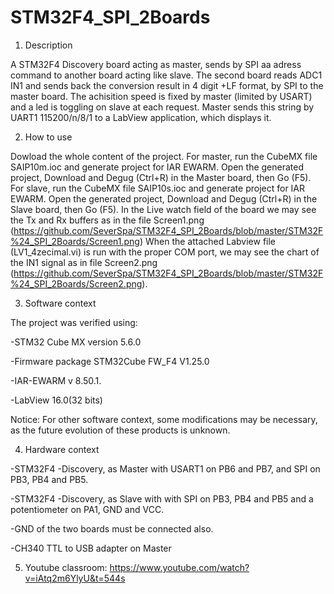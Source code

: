 # STM32F4_SPI_2Boards

1. Description

A STM32F4 Discovery board acting as master, sends by SPI aa adress command to another board acting like slave. The second board reads ADC1 IN1 and sends back the conversion result in 4 digit +LF format, by SPI to the master board.
The achisition speed is fixed by master (limited by USART) and a led is toggling on slave at each request.
Master sends this string by UART1 115200/n/8/1 to a LabView application, which displays it. 

2. How to use

Dowload the whole content of the project.
For master, run the CubeMX file SAIP10m.ioc and generate project for IAR EWARM. Open the generated project, Download and Degug (Ctrl+R) in the Master board, then Go (F5).
For slave, run the CubeMX file SAIP10s.ioc and generate project for IAR EWARM. Open the generated project, Download and Degug (Ctrl+R) in the Slave board, then Go (F5).
In the Live watch field of the board we may see the Tx and Rx buffers as in the file Screen1.png (https://github.com/SeverSpa/STM32F4_SPI_2Boards/blob/master/STM32F%24_SPI_2Boards/Screen1.png)
When the attached Labview file (LV1_4zecimal.vi) is run with the proper COM port, we may see the chart of the IN1 signal as in file Screen2.png (https://github.com/SeverSpa/STM32F4_SPI_2Boards/blob/master/STM32F%24_SPI_2Boards/Screen2.png).  

3. Software context

The project was verified using:

-STM32 Cube MX version 5.6.0

-Firmware package STM32Cube FW_F4 V1.25.0

-IAR-EWARM v 8.50.1.

-LabView 16.0(32 bits)

Notice: For other software context, some modifications may be necessary, as the future evolution of these products is unknown.

4. Hardware context

-STM32F4 -Discovery, as Master with USART1 on PB6 and PB7, and SPI on PB3, PB4 and PB5.

-STM32F4 -Discovery, as Slave with with SPI on PB3, PB4 and PB5 and a potentiometer on PA1, GND and VCC.

-GND of the two boards must be connected also.

-CH340  TTL to USB adapter on Master

5. Youtube classroom: https://www.youtube.com/watch?v=iAtq2m6YlyU&t=544s
